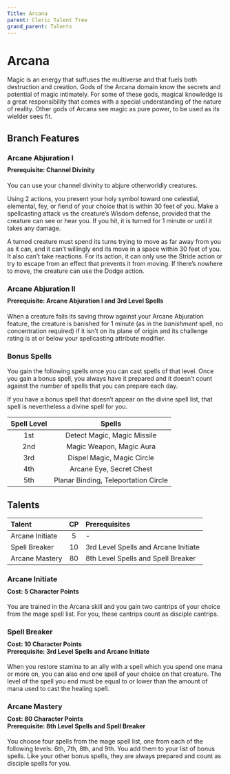 ```yaml
---
Title: Arcana
parent: Cleric Talent Tree
grand_parent: Talents
---
```

 
# Arcana
Magic is an energy that suffuses the multiverse and that fuels both destruction and creation. Gods of the Arcana domain know the secrets and potential of magic intimately. For some of these gods, magical knowledge is a great responsibility that comes with a special understanding of the nature of reality. Other gods of Arcana see magic as pure power, to be used as its wielder sees fit.  
 
## Branch Features
 
### Arcane Abjuration I

<div style="margin-top:-10px;"></div>
 
#### **Prerequisite:** Channel Divinity
You can use your channel divinity to abjure otherworldly creatures.

Using 2 actions, you present your holy symbol toward one celestial, elemental, fey, or fiend of your choice that is within 30 feet of you. Make a spellcasting attack vs the creature’s Wisdom defense, provided that the creature can see or hear you. If you hit, it is turned for 1 minute or until it takes any damage.

A turned creature must spend its turns trying to move as far away from you as it can, and it can’t willingly end its move in a space within 30 feet of you. It also can’t take reactions. For its action, it can only use the Stride action or try to escape from an effect that prevents it from moving. If there’s nowhere to move, the creature can use the Dodge action.

### Arcane Abjuration II

<div style="margin-top:-10px;"></div>
 
#### **Prerequisite:** Arcane Abjuration I and 3rd Level Spells
When a creature fails its saving throw against your Arcane Abjuration feature, the creature is banished for 1 minute (as in the *banishment* spell, no concentration required) if it isn’t on its plane of origin and its challenge rating is at or below your spellcasting attribute modifier.

### Bonus Spells
 
You gain the following spells once you can cast spells of that level. Once you gain a bonus spell, you always have it prepared and it doesn’t count against the number of spells that you can prepare each day.
 
If you have a bonus spell that doesn’t appear on the divine spell list, that spell is nevertheless a divine spell for you.
 
| Spell Level | Spells |
|:-----------:|:------:|
| 1st | Detect Magic, Magic Missile |
| 2nd | Magic Weapon, Magic Aura | 
| 3rd | Dispel Magic, Magic Circle | 
| 4th | Arcane Eye, Secret Chest | 
| 5th | Planar Binding, Teleportation Circle | 

## Talents
 
| Talent | CP | Prerequisites |
|:-------|:--:|:--------------|
| Arcane Initiate | 5  | - |  
| Spell Breaker   | 10 | 3rd Level Spells and Arcane Initiate |  
| Arcane Mastery  | 80 | 8th Level Spells and Spell Breaker |  

### Arcane Initiate
 
<div style="margin-top:-10px;"></div>
 
#### **Cost:** 5 Character Points<br>
You are trained in the Arcana skill and you gain two cantrips of your choice from the mage spell list. For you, these cantrips count as disciple cantrips.

### Spell Breaker
 
<div style="margin-top:-10px;"></div>
 
#### **Cost:** 10 Character Points<br>**Prerequisite:** 3rd Level Spells and Arcane Initiate
When you restore stamina to an ally with a spell which you spend one mana or more on, you can also end one spell of your choice on that creature. The level of the spell you end must be equal to or lower than the amount of mana used to cast the healing spell.

### Arcane Mastery
 
<div style="margin-top:-10px;"></div>
 
#### **Cost:** 80 Character Points<br>**Prerequisite:** 8th Level Spells and Spell Breaker
You choose four spells from the mage spell list, one from each of the following levels: 6th, 7th, 8th, and 9th. You add them to your list of bonus spells. Like your other bonus spells, they are always prepared and count as disciple spells for you.
